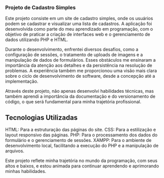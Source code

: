 ### Projeto de Cadastro Simples

Este projeto consiste em um site de cadastro simples, onde os usuários podem se cadastrar e visualizar uma lista de cadastros. 
A aplicação foi desenvolvida como parte do meu aprendizado em programação, com o objetivo de praticar a criação de interfaces web e o gerenciamento de dados utilizando PHP e HTML.

Durante o desenvolvimento, enfrentei diversos desafios, como a configuração de sessões, o tratamento de uploads de imagens e a manipulação de dados de formulários. Esses obstáculos me ensinaram a importância da atenção aos detalhes e da persistência na resolução de problemas. A experiência também me proporcionou uma visão mais clara sobre o ciclo de desenvolvimento de software, desde a concepção até a implementação.

Através deste projeto, não apenas desenvolvi habilidades técnicas, mas também aprendi a importância da documentação e do versionamento de código, 
o que será fundamental para minha trajetória profissional.

## Tecnologias Utilizadas

HTML: Para a estruturação das páginas do site.
CSS: Para a estilização e layout responsivo das páginas.
PHP: Para o processamento dos dados do formulário e o gerenciamento de sessões.
XAMPP: Para o ambiente de desenvolvimento local, facilitando a execução do PHP e a manipulação de arquivos.

Este projeto reflete minha trajetória no mundo da programação, com seus altos e baixos, e estou animada para continuar aprendendo e aprimorando minhas habilidades.
